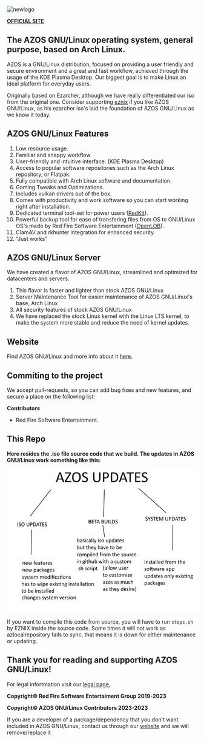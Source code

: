 ![newlogo](https://github.com/RedFireSoftwareEntertainment/AZOS-GNU-Linux/assets/98542488/09158202-4d60-48a4-8c00-00c1cadc76da)

[**OFFICIAL SITE**](https://sites.google.com/view/azosofficialsite/home)

## **The AZOS GNU/Linux operating system, general purpose, based on Arch Linux.**

AZOS is a GNU/Linux distribution, focused on providing a user friendly and secure environment and a great and fast workflow, achieved through the usage of the KDE Plasma Desktop. Our biggest goal is to make Linux an ideal platform for everyday users.

Originally based on Ezarcher, although we have really differentiated our iso from the original one. Consider supporting [eznix](https://www.youtube.com/@eznix) if you like AZOS GNU/Linux, as his ezarcher iso's laid the foundation of AZOS GNU/Linux as we know it today.

## AZOS GNU/Linux Features
 
 1. Low resource usage.
 2. Familiar and snappy workflow
 3. User-friendly and intuitive interface. (KDE Plasma Desktop)
 4. Access to popular software repositories such as the Arch Linux repository, or Flatpak. 
 5. Fully compatible with Arch Linux software and documentation.
 6. Gaming Tweaks and Optimizations.
 7. Includes vulkan drivers out of the box.
 8. Comes with productivity and work software so you can start working right after installation.
 9. Dedicated terminal tool-set for power users ([RedKit](https://github.com/RedFireSoftwareEntertainment/RedKit)).
 10. Powerful backup tool for ease of transfering files from OS to GNU/Linux OS's made by Red Fire Software Entertainment ([OpenLOB](https://github.com/RedFireSoftwareEntertainment/OpenLOB)).
 11. ClamAV and rkhunter integration for enhanced security.
 12. "Just works"

## AZOS GNU/Linux Server

We have created a flavor of AZOS GNU/Linux, streamlined and optimized for datacenters and servers.

1. This flavor is faster and lighter than stock AZOS GNU/Linux
2. Server Maintenance Tool for easier maintenance of AZOS GNU/Linux's base, Arch Linux
3. All security features of stock AZOS GNU/Linux
4. We have replaced the stock Linux kernel with the Linux LTS kernel, to make the system more stable and reduce the need of kernel updates.

## Website
Find AZOS GNU/Linux and more info about it [here.](https://sites.google.com/view/azosofficialsite/home)

## Commiting to the project
We accept pull-requests, so you can add bug fixes and new features, and secure a place on the following list:

**Contributors**

 - Red Fire Software Entertainment.

## **This Repo**

**Here resides the .iso file source code that we build. The updates in AZOS GNU/Linux work something like this:**

![Screenshot](https://github.com/RedFireSoftwareEntertainment/AZOS-GNU-Linux/blob/main/screenshots/howupdateswork.png?raw=true)

If you want to compile this code from source, you will have to run `steps.sh` by EZNIX inside the source code. Some times it will not work as azlocalrepository fails to sync, that means it is down for either maintenance or updating.


## **Thank you for reading and supporting AZOS GNU/Linux!**

For legal infortmation visit our [legal page.](https://sites.google.com/view/azosofficialsite/legal)

**Copyright© Red Fire Software Entertaiment Group 2019-2023**

**Copyright© AZOS GNU/Linux Contributors 2023-2023** 

If you are a developer of a package/dependency that you don't want included in AZOS GNU/Linux, contact us through our [website](https://sites.google.com/view/azosofficialsite/contact-us) and we will remove/replace it
